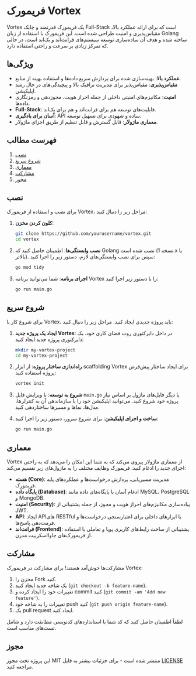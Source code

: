 
# فریمورک Vortex

Vortex یک فریمورک قدرتمند و چابک Full-Stack است که برای ارائه عملکرد بالا، مقیاس‌پذیری و امنیت طراحی شده است. این فریمورک با استفاده از زبان Golang ساخته شده و هدف آن ساده‌سازی توسعه سیستم‌های فرانت‌اند و بک‌اند است، در حالی که تمرکز زیادی بر سرعت و راحتی استفاده دارد.

## ویژگی‌ها
- **عملکرد بالا**: بهینه‌سازی شده برای پردازش سریع داده‌ها و استفاده بهینه از منابع.
- **مقیاس‌پذیری**: مقیاس‌پذیر برای مدیریت ترافیک بالا و پیچیدگی‌های در حال رشد اپلیکیشن.
- **امنیت**: مکانیزم‌های امنیتی داخلی از جمله احراز هویت، مجوزدهی و رمزنگاری داده‌ها.
- **Full-Stack**: قابلیت‌های توسعه هم برای فرانت‌اند و هم برای بک‌اند.
- **آسان برای یادگیری**: API ساده و شهودی برای تسهیل توسعه.
- **معماری ماژولار**: قابل گسترش و قابل تنظیم از طریق اجزای ماژولار.

## فهرست مطالب
1. [نصب](#نصب)
2. [شروع سریع](#شروع-سریع)
3. [معماری](#معماری)
4. [مشارکت](#مشارکت)
5. [مجوز](#مجوز)

## نصب

برای نصب و استفاده از فریمورک Vortex، مراحل زیر را دنبال کنید:

1. **کلون کردن مخزن**:
   ```bash
   git clone https://github.com/yourusername/vortex.git
   cd vortex
   ```

2. **نصب وابستگی‌ها**:
   اطمینان حاصل کنید که Golang نصب شده است (نسخه 1.x یا بالاتر).
   سپس برای نصب وابستگی‌های لازم، دستور زیر را اجرا کنید:
   ```bash
   go mod tidy
   ```

3. **اجرای برنامه**:
   شما می‌توانید برنامه Vortex را با دستور زیر اجرا کنید:
   ```bash
   go run main.go
   ```

## شروع سریع

برای شروع کار با Vortex، باید پروژه جدیدی ایجاد کنید. مراحل زیر را دنبال کنید:

1. **ایجاد یک پروژه جدید Vortex**:
   در داخل دایرکتوری روت فضای کاری خود، یک دایرکتوری پروژه جدید ایجاد کنید:
   ```bash
   mkdir my-vortex-project
   cd my-vortex-project
   ```

2. **راه‌اندازی ساختار پروژه**:
   از ابزار scaffolding Vortex برای ایجاد ساختار پیش‌فرض پروژه استفاده کنید:
   ```bash
   vortex init
   ```

3. **شروع به توسعه**:
   با ویرایش فایل `main.go` یا دیگر فایل‌های ماژول بر اساس نیاز پروژه خود شروع کنید. می‌توانید اپلیکیشن خود را با سازماندهی آن به کنترلرها، مدل‌ها، نماها و مسیرها ساختاردهی کنید.

4. **ساخت و اجرای اپلیکیشن**:
   برای شروع سرور، دستور زیر را اجرا کنید:
   ```bash
   go run main.go
   ```

## معماری

Vortex از معماری ماژولار پیروی می‌کند که به شما این امکان را می‌دهد که به راحتی اجزای جدید را ادغام کنید. فریمورک وظایف مختلف را به ماژول‌های زیر تقسیم می‌کند:

- **هسته (Core)**: مدیریت مسیریابی، پردازش درخواست‌ها و عملکردهای پایه فریمورک.
- **پایگاه داده (Database)**: ادغام آسان با پایگاه‌های داده مانند MySQL، PostgreSQL و MongoDB.
- **امنیت (Security)**: پیاده‌سازی مکانیزم‌های احراز هویت و مجوز، از جمله پشتیبانی از JWT.
- **API**: ایجاد API‌های RESTful با ابزارهای داخلی برای اعتبارسنجی درخواست‌ها و فرمت‌دهی پاسخ‌ها.
- **فرانت‌اند (Frontend)**: پشتیبانی از ساخت رابط‌های کاربری پویا و تعاملی با استفاده از فریمورک‌های جاوااسکریپت مدرن.

## مشارکت

مشارکت‌ها خوش‌آمد هستند! برای مشارکت در فریمورک Vortex:

1. مخزن را Fork کنید.
2. یک شاخه جدید ایجاد کنید (`git checkout -b feature-name`).
3. تغییرات خود را ایجاد کرده و commit کنید (`git commit -am 'Add new feature'`).
4. تغییرات را به شاخه خود push کنید (`git push origin feature-name`).
5. یک pull request ایجاد کنید.

لطفاً اطمینان حاصل کنید که کد شما با استانداردهای کدنویسی مطابقت دارد و شامل تست‌های مناسب است.

## مجوز

این پروژه تحت مجوز MIT منتشر شده است - برای جزئیات بیشتر به فایل [LICENSE](LICENSE) مراجعه کنید.
